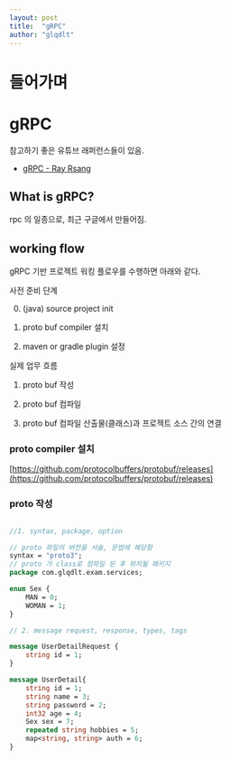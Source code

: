 ```yaml
---
layout: post
title:  "gRPC"
author: "glqdlt"
---
```


# 들어가며


# gRPC

참고하기 좋은 유튜브 래퍼런스들이 있음.

- [gRPC - Ray Rsang](https://youtu.be/xpmFhTMqWhc)



## What is gRPC?

rpc 의 일종으로, 최근 구글에서 만들어짐.

## working flow

gRPC 기반 프로젝트 워킹 플로우를 수행하면 아래와 같다.


사전 준비 단계

0. (java) source project init

1. proto buf compiler 설치

2. maven or gradle plugin 설정

실제 업무 흐름

1. proto buf 작성

2. proto buf 컴파일

3. proto buf 컴파일 산출물(클래스)과 프로젝트 소스 간의 연결


### proto compiler 설치

[https://github.com/protocolbuffers/protobuf/releases](https://github.com/protocolbuffers/protobuf/releases)



### proto 작성

```proto

//1. syntax, package, option

// proto 파일의 버전을 서술, 문법에 해당함
syntax = "proto3";
// proto 가 class로 컴파일 된 후 위치될 패키지
package com.glqdlt.exam.services;

enum Sex {
    MAN = 0;
    WOMAN = 1;
}

// 2. message request, response, types, tags

message UserDetailRequest {
    string id = 1;
}

message UserDetail{
    string id = 1;
    string name = 3;
    string password = 2;
    int32 age = 4;
    Sex sex = 7;
    repeated string hobbies = 5;
    map<string, string> auth = 6;
}






```